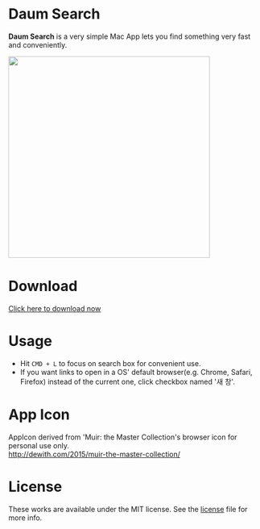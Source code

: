 # Daum Search

**Daum Search** is a very simple Mac App lets you find something very fast and conveniently.

<img src="https://raw.githubusercontent.com/likejazz/daum-search-mac-app/master/Screenshot.png" width="400" />

# Download

[Click here to download now](https://github.com/likejazz/daum-search-mac-app/releases/download/v1.1.1/Daum.Search.app.zip)

# Usage

- Hit `CMD + L` to focus on search box for convenient use.
- If you want links to open in a OS' default browser(e.g. Chrome, Safari, Firefox) instead of the current one, click checkbox named '새 창'.

# App Icon

AppIcon derived from 'Muir: the Master Collection's browser icon for personal use only.  
<http://dewith.com/2015/muir-the-master-collection/>

# License

These works are available under the MIT license. See the [license](LICENSE) file for more info.
